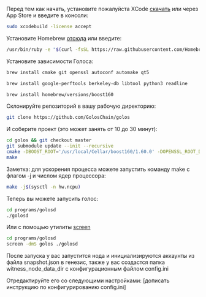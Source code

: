 Перед тем как начать, установите пожалуйста XCode [скачать](https://developer.apple.com/download) или через App Store
и введите в консоли:
```bash
sudo xcodebuild -license accept
```

Установите Homebrew [отсюда](http://brew.sh/) или введите:
```bash
/usr/bin/ruby -e "$(curl -fsSL https://raw.githubusercontent.com/Homebrew/install/master/install)"
```

Установите зависимости Голоса:
```bash
brew install cmake git openssl autoconf automake qt5
```

```bash
brew install google-perftools berkeley-db libtool python3 readline
```

```bash
brew install homebrew/versions/boost160
```

Склонируйте репозиторий в вашу рабочую директорию:
```bash
git clone https://github.com/GolosChain/golos
```

И соберите проект (это может занять от 10 до 30 минут):
```bash
cd golos && git checkout master
git submodule update --init --recursive
cmake -DBOOST_ROOT='/usr/local/Cellar/boost160/1.60.0' -DOPENSSL_ROOT_DIR='/usr/local/Cellar/openssl/1.0.2h_1/'  -DCMAKE_BUILD_TYPE=Release .
make
```
Заметка: для ускорения процесса можете запустить команду make с флагом -j и числом ядер процессора:
```bash
make -j$(sysctl -n hw.ncpu)
```

Теперь вы можете запусить голос:
```bash
cd programs/golosd
./golosd
```

Или с помощью утилиты [screen](http://help.ubuntu.ru/wiki/screen)
```bash
cd programs/golosd
screen -dmS golos ./golosd
```

После запуска у вас запустится нода и инициализируются аккаунты из файла snapshot.json в генезис, также у вас создастся папка 
witness_node_data_dir с конфигурационным файлом config.ini

Отредактируйте его со следующими настройками:
[дописать инструкцию по конфигурированию config.ini]
